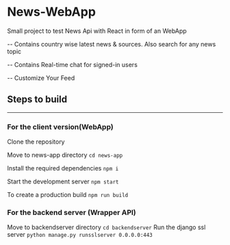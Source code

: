 # News-WebApp
Small project to test News Api with React in form of an WebApp

  -- Contains country wise latest news & sources. Also search for any news topic
  
-- Contains Real-time chat for signed-in users

-- Customize Your Feed

## Steps to build
-----------------------------------------------------------------------
### For the client version(WebApp)
  
  Clone the repository
  
  Move to news-app directory `cd news-app`
  
  Install the required dependencies `npm i`
  
  Start the development server `npm start`
  
  To create a production build `npm run build`
  
### For the backend server (Wrapper API)
  Move to backendserver directory `cd backendserver`
  Run the django ssl server `python manage.py runsslserver 0.0.0.0:443`
  
